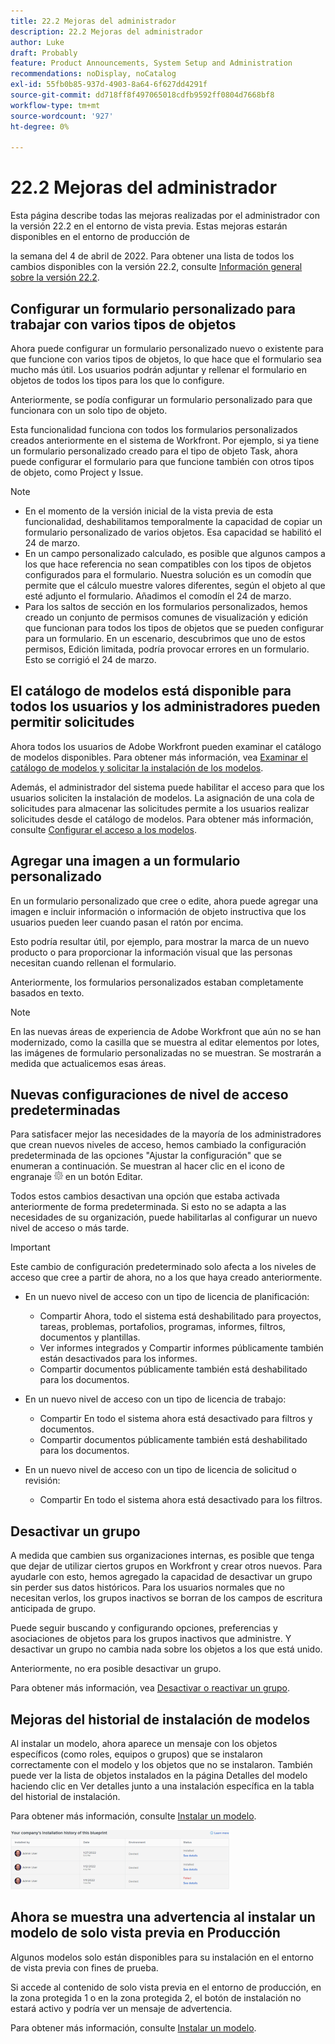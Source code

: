 ```yaml
---
title: 22.2 Mejoras del administrador
description: 22.2 Mejoras del administrador
author: Luke
draft: Probably
feature: Product Announcements, System Setup and Administration
recommendations: noDisplay, noCatalog
exl-id: 55fb0b85-937d-4903-8a64-6f627dd4291f
source-git-commit: dd718ff8f497065018cdfb9592ff0804d7668bf8
workflow-type: tm+mt
source-wordcount: '927'
ht-degree: 0%

---
```


# 22.2 Mejoras del administrador

Esta página describe todas las mejoras realizadas por el administrador con la versión 22.2 en el entorno de vista previa. Estas mejoras estarán disponibles en el entorno de producción de

<!--
<MadCap:conditionalText data-mc-conditions="QuicksilverOrClassic.Draft mode">
in January 2022
</MadCap:conditionalText>
-->

la semana del 4 de abril de 2022. Para obtener una lista de todos los cambios disponibles con la versión 22.2, consulte [Información general sobre la versión 22.2](../../../product-announcements/product-releases/22.2-release-activity/22-2-release-overview.md).

## Configurar un formulario personalizado para trabajar con varios tipos de objetos

Ahora puede configurar un formulario personalizado nuevo o existente para que funcione con varios tipos de objetos, lo que hace que el formulario sea mucho más útil. Los usuarios podrán adjuntar y rellenar el formulario en objetos de todos los tipos para los que lo configure.

Anteriormente, se podía configurar un formulario personalizado para que funcionara con un solo tipo de objeto.

Esta funcionalidad funciona con todos los formularios personalizados creados anteriormente en el sistema de Workfront. Por ejemplo, si ya tiene un formulario personalizado creado para el tipo de objeto Task, ahora puede configurar el formulario para que funcione también con otros tipos de objeto, como Project y Issue.

>[!NOTE]
>
>* En el momento de la versión inicial de la vista previa de esta funcionalidad, deshabilitamos temporalmente la capacidad de copiar un formulario personalizado de varios objetos. Esa capacidad se habilitó el 24 de marzo.
>* En un campo personalizado calculado, es posible que algunos campos a los que hace referencia no sean compatibles con los tipos de objetos configurados para el formulario. Nuestra solución es un comodín que permite que el cálculo muestre valores diferentes, según el objeto al que esté adjunto el formulario. Añadimos el comodín el 24 de marzo.
>* Para los saltos de sección en los formularios personalizados, hemos creado un conjunto de permisos comunes de visualización y edición que funcionan para todos los tipos de objetos que se pueden configurar para un formulario. En un escenario, descubrimos que uno de estos permisos, Edición limitada, podría provocar errores en un formulario. Esto se corrigió el 24 de marzo.
>

## El catálogo de modelos está disponible para todos los usuarios y los administradores pueden permitir solicitudes

Ahora todos los usuarios de Adobe Workfront pueden examinar el catálogo de modelos disponibles. Para obtener más información, vea [Examinar el catálogo de modelos y solicitar la instalación de los modelos](../../../administration-and-setup/blueprints/browse-catalog.md).

Además, el administrador del sistema puede habilitar el acceso para que los usuarios soliciten la instalación de modelos. La asignación de una cola de solicitudes para almacenar las solicitudes permite a los usuarios realizar solicitudes desde el catálogo de modelos. Para obtener más información, consulte [Configurar el acceso a los modelos](../../../administration-and-setup/blueprints/configure-access-to-blueprints.md).

## Agregar una imagen a un formulario personalizado

En un formulario personalizado que cree o edite, ahora puede agregar una imagen e incluir información o información de objeto instructiva que los usuarios pueden leer cuando pasan el ratón por encima.

Esto podría resultar útil, por ejemplo, para mostrar la marca de un nuevo producto o para proporcionar la información visual que las personas necesitan cuando rellenan el formulario.

Anteriormente, los formularios personalizados estaban completamente basados en texto.

>[!NOTE]
>
>En las nuevas áreas de experiencia de Adobe Workfront que aún no se han modernizado, como la casilla que se muestra al editar elementos por lotes, las imágenes de formulario personalizadas no se muestran. Se mostrarán a medida que actualicemos esas áreas.


## Nuevas configuraciones de nivel de acceso predeterminadas

Para satisfacer mejor las necesidades de la mayoría de los administradores que crean nuevos niveles de acceso, hemos cambiado la configuración predeterminada de las opciones &quot;Ajustar la configuración&quot; que se enumeran a continuación. Se muestran al hacer clic en el icono de engranaje ![](assets/gear-icon-in-access-levels.png) en un botón Editar.

Todos estos cambios desactivan una opción que estaba activada anteriormente de forma predeterminada. Si esto no se adapta a las necesidades de su organización, puede habilitarlas al configurar un nuevo nivel de acceso o más tarde.

>[!IMPORTANT]
>
>Este cambio de configuración predeterminado solo afecta a los niveles de acceso que cree a partir de ahora, no a los que haya creado anteriormente.

* En un nuevo nivel de acceso con un tipo de licencia de planificación:

   * Compartir Ahora, todo el sistema está deshabilitado para proyectos, tareas, problemas, portafolios, programas, informes, filtros, documentos y plantillas.
   * Ver informes integrados y Compartir informes públicamente también están desactivados para los informes.
   * Compartir documentos públicamente también está deshabilitado para los documentos.

* En un nuevo nivel de acceso con un tipo de licencia de trabajo:

   * Compartir En todo el sistema ahora está desactivado para filtros y documentos.
   * Compartir documentos públicamente también está deshabilitado para los documentos.

* En un nuevo nivel de acceso con un tipo de licencia de solicitud o revisión:

   * Compartir En todo el sistema ahora está desactivado para los filtros.

## Desactivar un grupo

A medida que cambien sus organizaciones internas, es posible que tenga que dejar de utilizar ciertos grupos en Workfront y crear otros nuevos. Para ayudarle con esto, hemos agregado la capacidad de desactivar un grupo sin perder sus datos históricos. Para los usuarios normales que no necesitan verlos, los grupos inactivos se borran de los campos de escritura anticipada de grupo.

Puede seguir buscando y configurando opciones, preferencias y asociaciones de objetos para los grupos inactivos que administre. Y desactivar un grupo no cambia nada sobre los objetos a los que está unido.

Anteriormente, no era posible desactivar un grupo.

Para obtener más información, vea [Desactivar o reactivar un grupo](../../../administration-and-setup/manage-groups/create-and-manage-groups/deactivate-or-reactivate-a-group.md).

## Mejoras del historial de instalación de modelos

Al instalar un modelo, ahora aparece un mensaje con los objetos específicos (como roles, equipos o grupos) que se instalaron correctamente con el modelo y los objetos que no se instalaron. También puede ver la lista de objetos instalados en la página Detalles del modelo haciendo clic en Ver detalles junto a una instalación específica en la tabla del historial de instalación.

Para obtener más información, consulte [Instalar un modelo](../../../administration-and-setup/blueprints/blueprints-install.md).

![](assets/blueprints-installation-history-350x95.png)

## Ahora se muestra una advertencia al instalar un modelo de solo vista previa en Producción

Algunos modelos solo están disponibles para su instalación en el entorno de vista previa con fines de prueba.

Si accede al contenido de solo vista previa en el entorno de producción, en la zona protegida 1 o en la zona protegida 2, el botón de instalación no estará activo y podría ver un mensaje de advertencia.

Para obtener más información, consulte [Instalar un modelo](../../../administration-and-setup/blueprints/blueprints-install.md).
